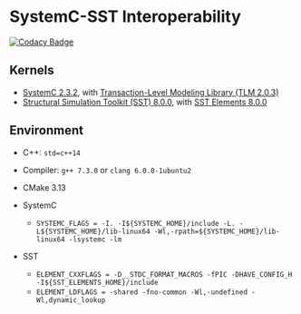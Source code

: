# SystemC-SST Interoperability
[![Codacy Badge](https://api.codacy.com/project/badge/Grade/88c38abb1f2a4a369b4a6f9c49e8d237)](https://www.codacy.com/app/sabbirahm3d/systemc-sst?utm_source=github.com&amp;utm_medium=referral&amp;utm_content=sabbirahm3d/systemc-sst&amp;utm_campaign=Badge_Grade)

## Kernels

- [SystemC 2.3.2](http://www.accellera.org/downloads/standards/systemc), with [Transaction-Level Modeling Library (TLM 2.0.3)](https://www.doulos.com/knowhow/systemc/tlm2/)
- [Structural Simulation Toolkit (SST) 8.0.0](https://github.com/sstsimulator/sst-core), with [SST Elements 8.0.0](https://github.com/sstsimulator/sst-elements)

## Environment

- C++: `std=c++14` 

- Compiler: `g++ 7.3.0` or `clang 6.0.0-1ubuntu2` 

- CMake 3.13

- SystemC

    - `SYSTEMC_FLAGS = -I. -I${SYSTEMC_HOME}/include -L. -L${SYSTEMC_HOME}/lib-linux64 -Wl,-rpath=${SYSTEMC_HOME}/lib-linux64 -lsystemc -lm`

- SST

    - `ELEMENT_CXXFLAGS = -D__STDC_FORMAT_MACROS -fPIC -DHAVE_CONFIG_H -I${SST_ELEMENTS_HOME}/include`
    - `ELEMENT_LDFLAGS = -shared -fno-common -Wl,-undefined -Wl,dynamic_lookup`
